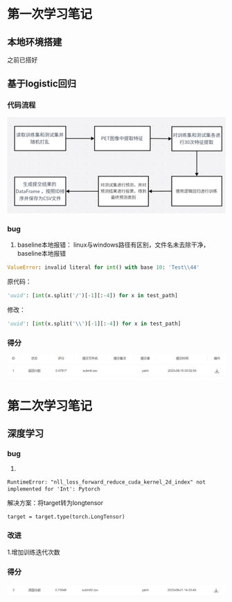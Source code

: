 # 第一次学习笔记

## 本地环境搭建

之前已搭好


## 基于logistic回归

### 代码流程

![](pic//1280X1280.PNG)

### bug

1. baseline本地报错：
   linux与windows路径有区别，文件名未去除干净，baseline本地报错

```python
ValueError: invalid literal for int() with base 10: 'Test\\44'
```

原代码：

```python
'uuid': [int(x.split('/')[-1][:-4]) for x in test_path]
```

修改：

```python
'uuid': [int(x.split('\\')[-1][:-4]) for x in test_path]
```

### 得分

![](pic//score1.jpg)

# 第二次学习笔记

## 深度学习

### bug

1.

```
RuntimeError: "nll_loss_forward_reduce_cuda_kernel_2d_index" not implemented for 'Int': Pytorch
```

解决方案：将target转为longtensor

```
target = target.type(torch.LongTensor)  
```

### 改进

1.增加训练迭代次数

### 得分

![](pic//score2.jpg)

